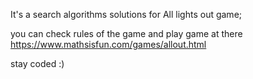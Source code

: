 It's a search algorithms solutions for All lights out game;

you can check rules of the game and play game at there https://www.mathsisfun.com/games/allout.html

stay coded :)
